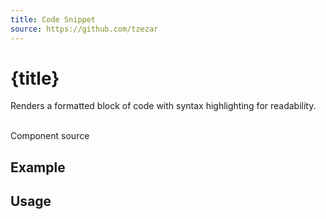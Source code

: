 ```yaml
---
title: Code Snippet
source: https://github.com/tzezar
---
```


<script lang='ts'>
    import {examples} from './examples.ts'
    import {CodePreview} from '$lib/components/tzezars-enhancements/code-preview'
    import {CodeBlock} from '$lib/components/tzezars-enhancements/code-block'
    import {Link} from '$lib/components/tzezars-enhancements/link'
</script>

# {title}

Renders a formatted block of code with syntax highlighting for readability.

<br/>

<Link href={source}>Component source</Link>

## Example

<CodePreview code={examples.example.code} class="">
<examples.example.component />
</CodePreview>


## Usage

<CodeBlock code={examples.usage.code} lang='svelte'/>